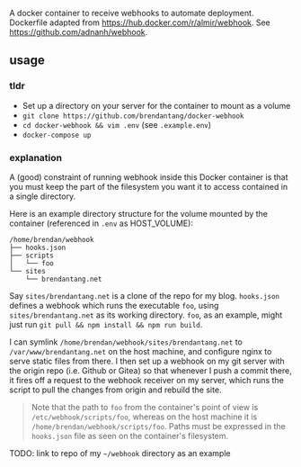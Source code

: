 A docker container to receive webhooks to automate deployment.
Dockerfile adapted from https://hub.docker.com/r/almir/webhook.
See https://github.com/adnanh/webhook.

## usage

### tldr

- Set up a directory on your server for the container to mount as a volume
- `git clone https://github.com/brendantang/docker-webhook`
- `cd docker-webhook && vim .env` (see `.example.env`)
- `docker-compose up`

### explanation 

A (good) constraint of running webhook inside this Docker container is that you must keep the part of the filesystem you want it to access contained in a single directory.

Here is an example directory structure for the volume mounted by the container (referenced in `.env` as HOST_VOLUME):

~~~
/home/brendan/webhook
├── hooks.json
├── scripts
│   └── foo
└── sites
    └── brendantang.net
~~~

Say `sites/brendantang.net` is a clone of the repo for my blog.
`hooks.json` defines a webhook which runs the executable `foo`, using `sites/brendantang.net` as its working directory.
`foo`, as an example, might just run `git pull && npm install && npm run build`.

I can symlink `/home/brendan/webhook/sites/brendantang.net` to `/var/www/brendantang.net` on the host machine, and configure nginx to serve static files from there.
I then set up a webhook on my git server with the origin repo (i.e. Github or Gitea) so that whenever I push a commit there, it fires off a request to the webhook receiver on my server, which runs the script to pull the changes from origin and rebuild the site.

> Note that the path to `foo` from the container's point of view is `/etc/webhook/scripts/foo`, whereas on the host machine it is `/home/brendan/webhook/scripts/foo`.
> Paths must be expressed in the `hooks.json` file as seen on the container's filesystem.

TODO: link to repo of my `~/webhook` directory as an example
